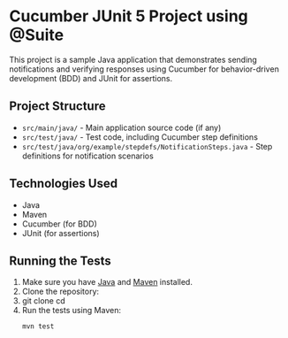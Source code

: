 # Cucumber JUnit 5 Project using @Suite

This project is a sample Java application that demonstrates sending notifications and verifying responses using Cucumber for behavior-driven development (BDD) and JUnit for assertions.

## Project Structure

- `src/main/java/` \- Main application source code (if any)
- `src/test/java/` \- Test code, including Cucumber step definitions
- `src/test/java/org/example/stepdefs/NotificationSteps.java` \- Step definitions for notification scenarios

## Technologies Used

- Java
- Maven
- Cucumber (for BDD)
- JUnit (for assertions)

## Running the Tests

1. Make sure you have [Java](https://adoptopenjdk.net/) and [Maven](https://maven.apache.org/) installed.
2. Clone the repository:
3. git clone <repository-url> cd <project-directory>
4. Run the tests using Maven:
   ```bash
   mvn test
   ```
